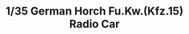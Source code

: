 ---
layout: product
title: "1/35 German Horch Fu.Kw.(Kfz.15) Radio Car"
price: "TBA" 
desc: "Maketa"
img_path: "/assets/img/BRNC35182.webp"
brand: "Bronco"
available: false
special_offer: false
new: false
soon: false
cat: "010000"
subcat: "015800"
subsubcat: "0N/A"
sifra: "BRNC35182"
popular: false
spec: false
---